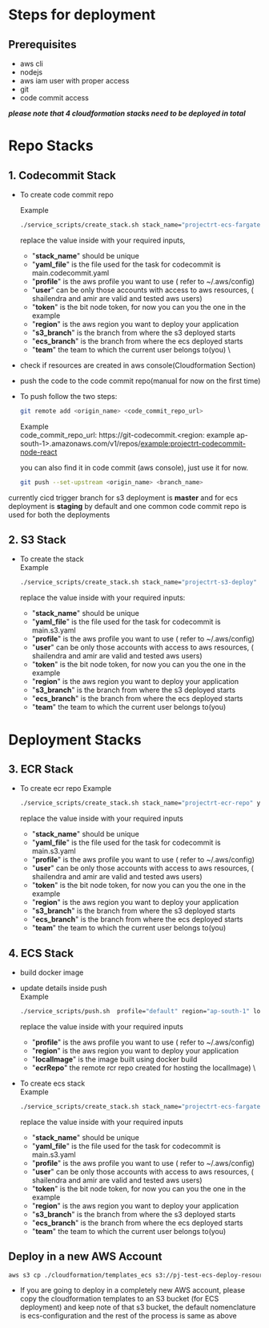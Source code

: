# Steps for deployment

## Prerequisites

- aws cli
- nodejs
- aws iam user with proper access
- git
- code commit access

**_please note that 4 cloudformation stacks need to be deployed in total_**

# Repo Stacks

<!-- ## Common Steps

- ./service_scripts/create_stack.sh shailendra-s3-deploy-ecs main.ecs.yaml 7b76e084-98d0-4cf6-852b-50aabea4e593(where the three parameters are stackname, yamlConfigFile, bitToken) -->

## 1. Codecommit Stack

- To create code commit repo

  Example

  ```bash
  ./service_scripts/create_stack.sh stack_name="projectrt-ecs-fargate-deploy" yaml_file="main.codecommit.yaml" profile="default" user="shailendra" token="7b76e084-98d0-4cf6-852b-50aabea4e593" region="ap-south-1" s3_branch="staging" ecs_branch="master" team="rt"
  ```

  replace the value inside with your required inputs,

  - "**stack_name**" should be unique
  - "**yaml_file**" is the file used for the task for codecommit is main.codecommit.yaml
  - "**profile**" is the aws profile you want to use ( refer to ~/.aws/config)
  - "**user**" can be only those accounts with access to aws resources, ( shailendra and amir are valid and tested aws users)
  - "**token**" is the bit node token, for now you can you the one in the example
  - "**region**" is the aws region you want to deploy your application
  - "**s3_branch**" is the branch from where the s3 deployed starts
  - "**ecs_branch**" is the branch from where the ecs deployed starts
  - "**team**" the team to which the current user belongs to(you)
    \

* check if resources are created in aws console(Cloudformation Section)
* push the code to the code commit repo(manual for now on the first time)
* To push follow the two steps:

  ```bash
  git remote add <origin_name> <code_commit_repo_url>
  ```

  Example
  \
  code_commit_repo_url: https://git-codecommit.<region: example ap-south-1>.amazonaws.com/v1/repos/<example:projectrt-codecommit-node-react>

  you can also find it in code commit (aws console), just use it for now.

  ```bash
  git push --set-upstream <origin_name> <branch_name>
  ```

currently cicd trigger branch for s3 deployment is **master** and for ecs deployment is **staging** by default and one common code commit repo is used for both the deployments

## 2. S3 Stack

- To create the stack
  \
   Example

  ```bash
  ./service_scripts/create_stack.sh stack_name="projectrt-s3-deploy" yaml_file="main.s3.yaml" profile="default" user="shailendra" token="7b76e084-98d0-4cf6-852b-50aabea4e593" region="ap-south-1" s3_branch="staging" ecs_branch="master" team="rt"
  ```

  replace the value inside with your required inputs:

  - "**stack_name**" should be unique
  - "**yaml_file**" is the file used for the task for codecommit is main.s3.yaml
  - "**profile**" is the aws profile you want to use ( refer to ~/.aws/config)
  - "**user**" can be only those accounts with access to aws resources, ( shailendra and amir are valid and tested aws users)
  - "**token**" is the bit node token, for now you can you the one in the example
  - "**region**" is the aws region you want to deploy your application
  - "**s3_branch**" is the branch from where the s3 deployed starts
  - "**ecs_branch**" is the branch from where the ecs deployed starts
  - "**team**" the team to which the current user belongs to(you)

# Deployment Stacks

## 3. ECR Stack

- To create ecr repo
  Example

  ```bash
  ./service_scripts/create_stack.sh stack_name="projectrt-ecr-repo" yaml_file="main.docker_ecr.yaml" profile="default" user="shailendra" token="7b76e084-98d0-4cf6-852b-50aabea4e593" region="ap-south-1" s3_branch="staging" ecs_branch="master" team="rt"
  ```

  replace the value inside with your required inputs

  - "**stack_name**" should be unique
  - "**yaml_file**" is the file used for the task for codecommit is main.s3.yaml
  - "**profile**" is the aws profile you want to use ( refer to ~/.aws/config)
  - "**user**" can be only those accounts with access to aws resources, ( shailendra and amir are valid and tested aws users)
  - "**token**" is the bit node token, for now you can you the one in the example
  - "**region**" is the aws region you want to deploy your application
  - "**s3_branch**" is the branch from where the s3 deployed starts
  - "**ecs_branch**" is the branch from where the ecs deployed starts
  - "**team**" the team to which the current user belongs to(you)

## 4. ECS Stack

- build docker image
- update details inside push
  \
   Example

  ```bash
  ./service_scripts/push.sh  profile="default" region="ap-south-1" localImage="ecr-node-react" ecrRepo="ecr-repo-name"
  ```

  replace the value inside with your required inputs

  - "**profile**" is the aws profile you want to use ( refer to ~/.aws/config)
  - "**region**" is the aws region you want to deploy your application
  - "**localImage**" is the image built using docker build
  - "**ecrRepo**" the remote rcr repo created for hosting the localImage)
    \

* To create ecs stack
  \
   Example

  ```bash
  ./service_scripts/create_stack.sh stack_name="projectrt-ecs-fargate-deploy" yaml_file="main.ecs.yaml" profile="default" user="shailendra" token="7b76e084-98d0-4cf6-852b-50aabea4e593" region="ap-south-1" s3_branch="staging" ecs_branch="master" team="rt"
  ```

  replace the value inside with your required inputs

  - "**stack_name**" should be unique
  - "**yaml_file**" is the file used for the task for codecommit is main.s3.yaml
  - "**profile**" is the aws profile you want to use ( refer to ~/.aws/config)
  - "**user**" can be only those accounts with access to aws resources, ( shailendra and amir are valid and tested aws users)
  - "**token**" is the bit node token, for now you can you the one in the example
  - "**region**" is the aws region you want to deploy your application
  - "**s3_branch**" is the branch from where the s3 deployed starts
  - "**ecs_branch**" is the branch from where the ecs deployed starts
  - "**team**" the team to which the current user belongs to(you)

## Deploy in a new AWS Account

```bash
aws s3 cp ./cloudformation/templates_ecs s3://pj-test-ecs-deploy-resources-bucket/templates --recursive
```

- If you are going to deploy in a completely new AWS account, please copy the cloudformation templates to an S3 bucket (for ECS deployment) and keep note of that s3 bucket, the default nomenclature is ecs-configuration and the rest of the process is same as above
